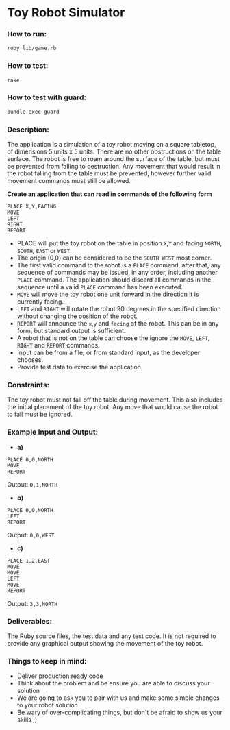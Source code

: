 # Toy Robot Simulator

### How to run:
```bash
ruby lib/game.rb
```

### How to test:
```bash
rake
```

### How to test with guard:
```bash
bundle exec guard
```

### Description:
The application is a simulation of a toy robot moving on a square tabletop, of dimensions 5
units x 5 units. There are no other obstructions on the table surface. The robot is free to roam around the surface of the table, but must be prevented from falling to destruction. Any movement that would result in the robot falling from the table must be prevented, however further valid movement commands must still be allowed.

**Create an application that can read in commands of the following form**

```
PLACE X,Y,FACING
MOVE
LEFT
RIGHT
REPORT
```

- PLACE will put the toy robot on the table in position `X`,`Y` and facing `NORTH`, `SOUTH`, `EAST` or
`WEST`.
- The origin (0,0) can be considered to be the `SOUTH WEST` most corner.
- The first valid command to the robot is a `PLACE` command, after that, any sequence of
commands may be issued, in any order, including another `PLACE` command. The application
should discard all commands in the sequence until a valid `PLACE` command has been
executed.
- `MOVE` will move the toy robot one unit forward in the direction it is currently facing.
- `LEFT` and `RIGHT` will rotate the robot 90 degrees in the specified direction without changing
the position of the robot.
- `REPORT` will announce the `x`,`y` and `facing` of the robot. This can be in any form, but standard
output is sufficient.
- A robot that is not on the table can choose the ignore the `MOVE`, `LEFT`, `RIGHT` and `REPORT`
commands.
- Input can be from a file, or from standard input, as the developer chooses.
- Provide test data to exercise the application.

### Constraints:
The toy robot must not fall off the table during movement. This also includes the initial
placement of the toy robot.
Any move that would cause the robot to fall must be ignored.

### Example Input and Output:
- **a)**
```
PLACE 0,0,NORTH
MOVE
REPORT
```
Output: `0,1,NORTH`
- **b)**
```
PLACE 0,0,NORTH
LEFT
REPORT
```
Output: `0,0,WEST`
- **c)**
```
PLACE 1,2,EAST
MOVE
MOVE
LEFT
MOVE
REPORT
```
Output: `3,3,NORTH`

### Deliverables:
The Ruby source files, the test data and any test code.
It is not required to provide any graphical output showing the movement of the toy robot.

### Things to keep in mind:
* Deliver production ready code
* Think about the problem and be ensure you are able to discuss your solution
* We are going to ask you to pair with us and make some simple changes to your robot solution
* Be wary of over-complicating things, but don't be afraid to show us your skills ;)
